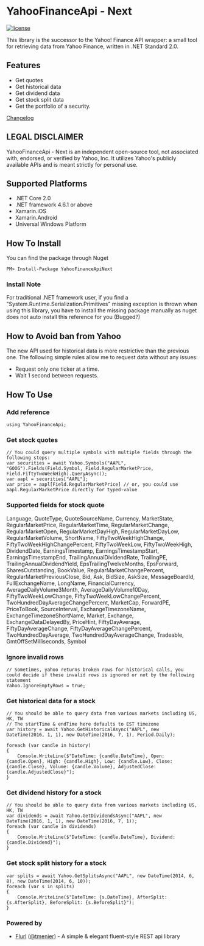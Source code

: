 # YahooFinanceApi - Next

[//]: # ([![build]&#40;https://github.com/lppkarl/yahoofinanceapi/workflows/build/badge.svg&#41;]&#40;https://github.com/lppkarl/YahooFinanceApi/actions?query=workflow%3Abuild&#41;)

[//]: # ([![NuGet]&#40;https://img.shields.io/nuget/v/YahooFinanceApi.svg&#41;]&#40;https://www.nuget.org/packages/YahooFinanceApi/&#41;)

[//]: # ([![NuGet]&#40;https://img.shields.io/nuget/dt/YahooFinanceApi.svg&#41;]&#40;https://www.nuget.org/packages/YahooFinanceApi/&#41;)
[![license](https://img.shields.io/github/license/lppkarl/YahooFinanceApi.svg)](https://github.com/lppkarl/YahooFinanceApi/blob/master/LICENSE)

This library is the successor to the Yahoo! Finance API wrapper: a small tool for retrieving data from Yahoo Finance, written in .NET Standard 2.0.


## Features
* Get quotes
* Get historical data
* Get dividend data
* Get stock split data
* Get the portfolio of a security.

[Changelog](https://github.com/jabacrack/YahooFinanceApi/blob/master/CHANGELOG.md)


## LEGAL DISCLAIMER
YahooFinanceApi - Next is an independent open-source tool, not associated with, endorsed, or verified by Yahoo, Inc. It utilizes Yahoo's publicly available APIs and is meant strictly for personal use.


## Supported Platforms
* .NET Core 2.0
* .NET framework 4.6.1 or above
* Xamarin.iOS
* Xamarin.Android
* Universal Windows Platform


## How To Install
You can find the package through Nuget

    PM> Install-Package YahooFinanceApiNext

### Install Note
For traditional .NET framework user, if you find a "System.Runtime.Serialization.Primitives" missing exception is thrown when using this library, you have to install the missing package manually as nuget does not auto install this reference for you (Bugged?)


## How to Avoid ban from Yahoo
The new API used for historical data is more restrictive than the previous one. The following simple rules allow me to request data without any issues:
* Request only one ticker at a time.
* Wait 1 second between requests.


## How To Use

### Add reference

    using YahooFinanceApi;

### Get stock quotes
    // You could query multiple symbols with multiple fields through the following steps:
    var securities = await Yahoo.Symbols("AAPL", "GOOG").Fields(Field.Symbol, Field.RegularMarketPrice, Field.FiftyTwoWeekHigh).QueryAsync();
    var aapl = securities["AAPL"];
    var price = aapl[Field.RegularMarketPrice] // or, you could use aapl.RegularMarketPrice directly for typed-value

### Supported fields for stock quote
Language, QuoteType, QuoteSourceName, Currency, MarketState, RegularMarketPrice, RegularMarketTime, RegularMarketChange, RegularMarketOpen, RegularMarketDayHigh, RegularMarketDayLow, RegularMarketVolume, ShortName, FiftyTwoWeekHighChange, FiftyTwoWeekHighChangePercent, FiftyTwoWeekLow, FiftyTwoWeekHigh, DividendDate, EarningsTimestamp, EarningsTimestampStart, EarningsTimestampEnd, TrailingAnnualDividendRate, TrailingPE, TrailingAnnualDividendYield, EpsTrailingTwelveMonths, EpsForward, SharesOutstanding, BookValue, RegularMarketChangePercent, RegularMarketPreviousClose, Bid, Ask, BidSize, AskSize, MessageBoardId, FullExchangeName, LongName, FinancialCurrency, AverageDailyVolume3Month, AverageDailyVolume10Day, FiftyTwoWeekLowChange, FiftyTwoWeekLowChangePercent, TwoHundredDayAverageChangePercent, MarketCap, ForwardPE, PriceToBook, SourceInterval, ExchangeTimezoneName, ExchangeTimezoneShortName, Market, Exchange, ExchangeDataDelayedBy, PriceHint, FiftyDayAverage, FiftyDayAverageChange, FiftyDayAverageChangePercent, TwoHundredDayAverage, TwoHundredDayAverageChange, Tradeable, GmtOffSetMilliseconds, Symbol

### Ignore invalid rows
    // Sometimes, yahoo returns broken rows for historical calls, you could decide if these invalid rows is ignored or not by the following statement
    Yahoo.IgnoreEmptyRows = true;

### Get historical data for a stock
    // You should be able to query data from various markets including US, HK, TW
    // The startTime & endTime here defaults to EST timezone
    var history = await Yahoo.GetHistoricalAsync("AAPL", new DateTime(2016, 1, 1), new DateTime(2016, 7, 1), Period.Daily);

    foreach (var candle in history)
    {
        Console.WriteLine($"DateTime: {candle.DateTime}, Open: {candle.Open}, High: {candle.High}, Low: {candle.Low}, Close: {candle.Close}, Volume: {candle.Volume}, AdjustedClose: {candle.AdjustedClose}");
    }

### Get dividend history for a stock
    // You should be able to query data from various markets including US, HK, TW
    var dividends = await Yahoo.GetDividendsAsync("AAPL", new DateTime(2016, 1, 1), new DateTime(2016, 7, 1));
    foreach (var candle in dividends)
    {
        Console.WriteLine($"DateTime: {candle.DateTime}, Dividend: {candle.Dividend}");
    }

### Get stock split history for a stock
    var splits = await Yahoo.GetSplitsAsync("AAPL", new DateTime(2014, 6, 8), new DateTime(2014, 6, 10));
    foreach (var s in splits)
    {
        Console.WriteLine($"DateTime: {s.DateTime}, AfterSplit: {s.AfterSplit}, BeforeSplit: {s.BeforeSplit}");
    }


### Powered by
* [Flurl](https://github.com/tmenier/Flurl) ([@tmenier](https://github.com/tmenier)) - A simple & elegant fluent-style REST api library 
